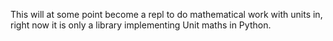 This will at some point become a repl to do mathematical work with units in, right now it is only a library implementing Unit maths in Python.
